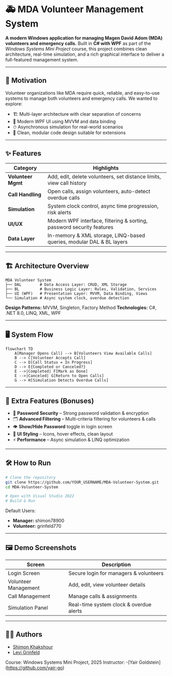 # 🚑 MDA Volunteer Management System

**A modern Windows application for managing Magen David Adom (MDA) volunteers and emergency calls.**
Built in **C# with WPF** as part of the *Windows Systems Mini Project* course, this project combines clean architecture, real-time simulation, and a rich graphical interface to deliver a full-featured management system.

---

## 🎯 Motivation

Volunteer organizations like MDA require quick, reliable, and easy-to-use systems to manage both volunteers and emergency calls.
We wanted to explore:

* 🏗 Multi-layer architecture with clear separation of concerns
* 🎨 Modern WPF UI using MVVM and data binding
* ⏱ Asynchronous simulation for real-world scenarios
* 🧩 Clean, modular code design suitable for extensions

---

## ✨ Features

| Category           | Highlights                                                            |
| ------------------ | --------------------------------------------------------------------- |
| **Volunteer Mgmt** | Add, edit, delete volunteers, set distance limits, view call history  |
| **Call Handling**  | Open calls, assign volunteers, auto-detect overdue calls              |
| **Simulation**     | System clock control, async time progression, risk alerts             |
| **UI/UX**          | Modern WPF interface, filtering & sorting, password security features |
| **Data Layer**     | In-memory & XML storage, LINQ-based queries, modular DAL & BL layers  |

---

## 🏗 Architecture Overview

```
MDA Volunteer System
├── DAL        # Data Access Layer: CRUD, XML Storage
├── BL         # Business Logic Layer: Rules, Validation, Services
├── UI (WPF)   # Presentation Layer: MVVM, Data Binding, Views
└── Simulation # Async system clock, overdue detection
```

**Design Patterns:** MVVM, Singleton, Factory Method
**Technologies:** C#, .NET 8.0, LINQ, XML, WPF

---

## 🖥 System Flow

```mermaid
flowchart TD
    A[Manager Opens Call] --> B[Volunteers View Available Calls]
    B --> C[Volunteer Accepts Call]
    C --> D[Call Status = In Progress]
    D --> E{Completed or Canceled?}
    E -->|Completed| F[Mark as Done]
    E -->|Canceled| G[Return to Open Calls]
    G --> H[Simulation Detects Overdue Calls]
```

---

## 🧩 Extra Features (Bonuses)

* 🔐 **Password Security** – Strong password validation & encryption
* 🗂 **Advanced Filtering** – Multi-criteria filtering for volunteers & calls
* 👁 **Show/Hide Password** toggle in login screen
* 🎨 **UI Styling** – Icons, hover effects, clean layout
* ⚡ **Performance** – Async simulation & LINQ optimization

---

## 🛠 How to Run

```bash
# Clone the repository
git clone https://github.com/YOUR_USERNAME/MDA-Volunteer-System.git
cd MDA-Volunteer-System

# Open with Visual Studio 2022
# Build & Run
```

Default Users:

* **Manager:** shimon78900
* **Volunteer:** grinfeld770

---

## 🖼 Demo Screenshots

| Screen               | Description                             |
| -------------------- | --------------------------------------- |
| Login Screen         | Secure login for managers & volunteers  |
| Volunteer Management | Add, edit, view volunteer details       |
| Call Management      | Manage calls & assignments              |
| Simulation Panel     | Real-time system clock & overdue alerts |

---

## 👨‍💻 Authors

- [Shimon Khakshour](https://github.com/shimon2005)
- [Levi Grinfeld](https://github.com/grindeld77)

Course: Windows Systems Mini Project, 2025
Instructor: -[Yair Goldstein] (https://github.com/yair-go)
